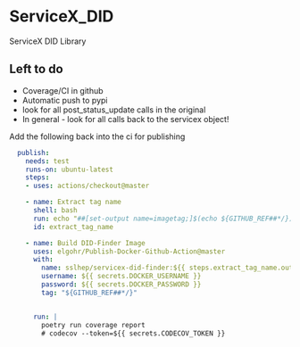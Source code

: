 # ServiceX_DID

 ServiceX DID Library

## Left to do

- Coverage/CI in github
- Automatic push to pypi
- look for all post_status_update calls in the original
- In general - look for all calls back to the servicex object!

Add the following back into the ci for publishing

```yaml
  publish:
    needs: test
    runs-on: ubuntu-latest
    steps:
    - uses: actions/checkout@master

    - name: Extract tag name
      shell: bash
      run: echo "##[set-output name=imagetag;]$(echo ${GITHUB_REF##*/})"
      id: extract_tag_name

    - name: Build DID-Finder Image
      uses: elgohr/Publish-Docker-Github-Action@master
      with:
        name: sslhep/servicex-did-finder:${{ steps.extract_tag_name.outputs.imagetag }}
        username: ${{ secrets.DOCKER_USERNAME }}
        password: ${{ secrets.DOCKER_PASSWORD }}
        tag: "${GITHUB_REF##*/}"


      run: |
        poetry run coverage report
        # codecov --token=${{ secrets.CODECOV_TOKEN }}

```
